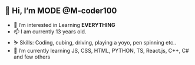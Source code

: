 ## 👋 Hi, I’m MODE @M-coder100
- 👀 I’m interested in Learning **EVERYTHING**
- 📫 I am currently 13 years old.
- ⛷️ Skills: Coding, cubing, driving, playing a yoyo, pen spinning etc..
- 🌱 I’m currently learning JS, CSS, HTML, PYTHON, TS, React.js, C++, C# and few others

<!---
M-coder100/M-coder100 is a ✨ special ✨ repository because its `README.md` (this file) appears on your GitHub profile.
You can click the Preview link to take a look at your changes.
--->
